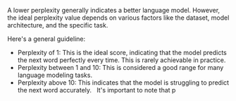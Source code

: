 A lower perplexity generally indicates a better language model. However, the ideal perplexity value depends on various factors like the dataset, model architecture, and the specific task.   

Here's a general guideline:

- Perplexity of 1: This is the ideal score, indicating that the model predicts the next word perfectly every time. This is rarely achievable in practice.   
- Perplexity between 1 and 10: This is considered a good range for many language modeling tasks.
- Perplexity above 10: This indicates that the model is struggling to predict the next word accurately.   
It's important to note that p